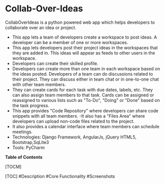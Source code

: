 # Collab-Over-Ideas

CollabOverIdeas is a python powered web app which helps developers to collaborate over an idea or project.

- This app lets a team of developers create a workspace to post ideas. A developer can be a member of one or more workspaces.
- This app lets developers post their project ideas in the workspaces that they are added in. This ideas will appear as feeds to other users in the workspace.
- Developers can create their skilled profile.
- Developers can create more than one team in each workspace based on the ideas posted. Developers of a team can do discussions related to their project. They can discuss either in team chat or in one-to-one chat with other team members.
- They can create cards for each task with due dates, labels, etc. They can also assign team members to that task. Cards can be assigned or reassigned to various lists such as "To-Do", "Doing" or "Done" based on the task progress.
- This app provides "Code Repository" where developers can share code snippets with all team members. -It also has a "Files Area" where developers can upload non-code files related to the project.
- It also provides a calendar interface where team members can schedule meetings.
- Technologies: Django Framework, AngularJs, jQuery HTML5, Bootstrap,SqLite3
- Tools: PyCharm

**Table of Contents**

[TOCM]

[TOC]
#Description
#Core Functionality
#Screenshots


